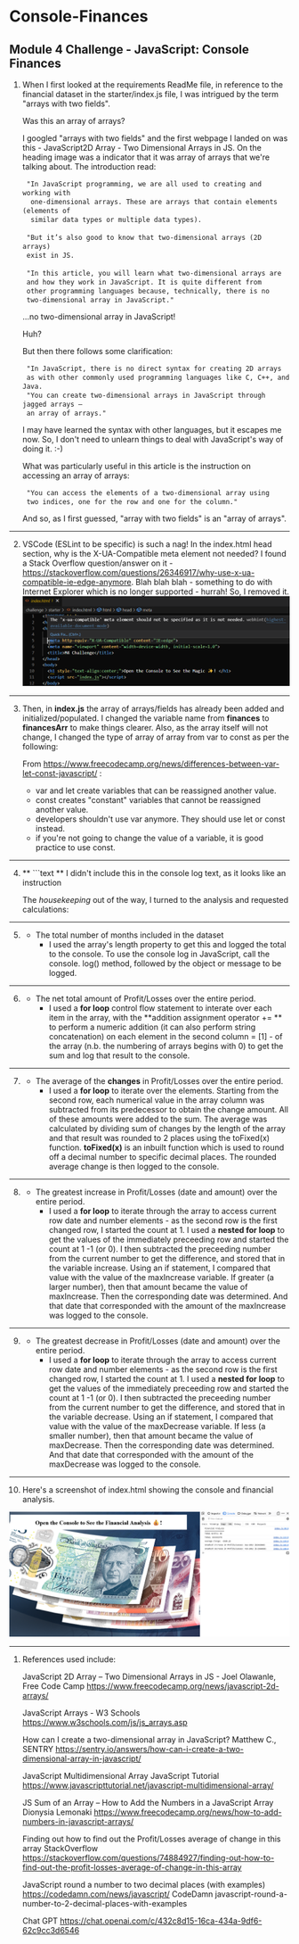 # Console-Finances

## Module 4 Challenge - JavaScript: Console Finances
1. When I first looked at the requirements ReadMe file, in  reference to the financial 
   dataset in the starter/index.js file, I was intrigued by the term "arrays with two fields".

   Was this an array of arrays? 

   I googled "arrays with two fields" and the first webpage I landed on was this - 
   JavaScript2D Array - Two Dimensional Arrays in JS. On the heading image was a indicator 
   that it was array of arrays that we're talking about. The introduction read: 

        "In JavaScript programming, we are all used to creating and working with   
         one-dimensional arrays. These are arrays that contain elements (elements of
         similar data types or multiple data types).

        "But it’s also good to know that two-dimensional arrays (2D arrays)
        exist in JS.

        "In this article, you will learn what two-dimensional arrays are 
        and how they work in JavaScript. It is quite different from
        other programming languages because, technically, there is no
        two-dimensional array in JavaScript."

   ...no two-dimensional array in JavaScript!

   Huh?

   But then there follows some clarification:

        "In JavaScript, there is no direct syntax for creating 2D arrays
        as with other commonly used programming languages like C, C++, and Java.
        "You can create two-dimensional arrays in JavaScript through jagged arrays —
        an array of arrays."

   I may have learned the syntax with other languages, but it escapes me now. So, I don't need to unlearn things to deal with JavaScript's way of doing it. :-)

   What was particularly useful in this article is the instruction on accessing an array of arrays: 

        "You can access the elements of a two-dimensional array using       
        two indices, one for the row and one for the column."

   And so, as I first guessed, "array with two fields" is an "array of arrays". 
   
---

2. VSCode (ESLint to be specific) is such a nag! In the index.html head section, why is the X-UA-Compatible meta element not needed? I found a Stack Overflow question/answer on it - https://stackoverflow.com/questions/26346917/why-use-x-ua-compatible-ie-edge-anymore. Blah blah blah - something to do with Internet Explorer which is no longer supported - hurrah! So, I removed it.
     ![VSCode nag message ](vscode-nag.png)

---

3. Then, in **index.js** the array of arrays/fields has already been added and initialized/populated. I changed the variable name from **finances** to **financesArr** to make things clearer. Also, as the array itself will not change, I changed the type of array of array from var to const as per the following:

   From https://www.freecodecamp.org/news/differences-between-var-let-const-javascript/ :
   * var and let create variables that can be reassigned another value.
   * const creates "constant" variables that cannot be reassigned another value.
   * developers shouldn't use var anymore. They should use let or const instead.
   * if you're not going to change the value of a variable, it is good practice to use const.

---

4. ** ```text ** I didn't include this in the console log text, as it looks like an instruction

   The *housekeeping* out of the way, I turned to the analysis and requested calculations:

---

5. * The total number of months included in the dataset
        * I used the array's length property to get this and logged the total to the console. To use the console log in JavaScript, call the console. log() method, followed by the object or message to be logged.

---

6. * The net total amount of Profit/Losses over the entire period.
        * I used a **for loop** control flow statement to interate over each item in the array, with the **addition assignment operator += ** to perform a numeric addition (it can also perform string concatenation) on each element in the second column = [1] - of the array (n.b. the numbering of arrays begins with 0) to get the sum and log that result to the console.

---

7. * The average of the **changes** in Profit/Losses over the entire period.
        * I used a **for loop** to iterate over the elements. Starting from the second row, each numerical value in the array column was subtracted from its predecessor to obtain the change amount. All of these amounts were added to the sum. The average was calculated by dividing sum of changes by the length of the array and that result was rounded to 2 places using the toFixed(x) function.  **toFixed(x)** is an inbuilt function which is used to round off a decimal number to specific decimal places. The rounded average change is then logged to the console.

---

8. * The greatest increase in Profit/Losses (date and amount) over the entire period.
        * I used a **for loop** to iterate through the array to access current row date and number elements - as the second row is the first changed row, I started the count at 1. I used a **nested for loop** to get the values of the immediately preceeding row and started the count at 1 -1 (or 0). I then subtracted the preceeding number from the current number to get the difference, and stored that in the variable increase. Using an if statement, I compared that value with the value of the maxIncrease variable. If greater (a larger number), then that amount became the value of maxIncrease. Then the corresponding date was determined. And that date that corresponded with the amount of the maxIncrease was logged to the console. 

---

9. * The greatest decrease in Profit/Losses (date and amount) over the entire period.
        * I used a **for loop** to iterate through the array to access current row date and number elements - as the second row is the first changed row, I started the count at 1. I used a **nested for loop** to get the values of the immediately preceeding row and started the count at 1 -1 (or 0). I then subtracted the preceeding number from the current number to get the difference, and stored that in the variable decrease. Using an if statement, I compared that value with the value of the maxDecrease variable. If less (a smaller number), then that amount became the value of maxDecrease. Then the corresponding date was determined. And that date that corresponded with the amount of the maxDecrease was logged to the console. 

---

10. Here's a screenshot of index.html showing the console and financial analysis.

![Screenshot ](screenshot.png)

---

1.  References used include:
     
    JavaScript 2D Array – Two Dimensional Arrays in JS - Joel Olawanle, Free Code Camp
    https://www.freecodecamp.org/news/javascript-2d-arrays/


    JavaScript Arrays - W3 Schools
    https://www.w3schools.com/js/js_arrays.asp


    How can I create a two-dimensional array in JavaScript? Matthew C., SENTRY
    https://sentry.io/answers/how-can-i-create-a-two-dimensional-array-in-javascript/


    JavaScript Multidimensional Array JavaScript Tutorial https://www.javascripttutorial.net/javascript-multidimensional-array/


    JS Sum of an Array – How to Add the Numbers in a JavaScript Array Dionysia Lemonaki https://www.freecodecamp.org/news/how-to-add-numbers-in-javascript-arrays/


    Finding out how to find out the Profit/Losses average of change in this array StackOverflow https://stackoverflow.com/questions/74884927/finding-out-how-to-find-out-the-profit-losses-average-of-change-in-this-array

    
    JavaScript round a number to two decimal places (with examples) https://codedamn.com/news/javascript/ CodeDamn javascript-round-a-number-to-2-decimal-places-with-examples


    Chat GPT https://chat.openai.com/c/432c8d15-16ca-434a-9df6-62c9cc3d6546
